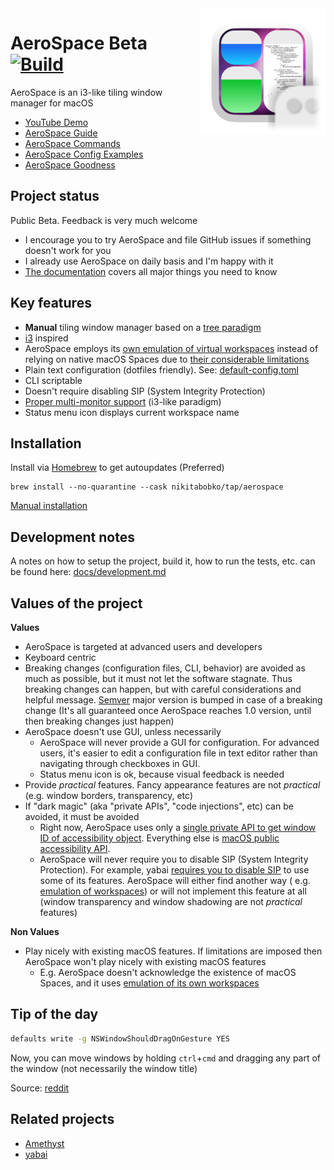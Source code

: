 <img src="./src/Assets.xcassets/AppIcon.appiconset/icon.png" width="40%" height="40%" align="right">

# AeroSpace Beta [![Build](https://github.com/nikitabobko/AeroSpace/actions/workflows/build.yml/badge.svg?branch=main)](https://github.com/nikitabobko/AeroSpace/actions/workflows/build.yml)

AeroSpace is an i3-like tiling window manager for macOS

- [YouTube Demo](https://www.youtube.com/watch?v=UOl7ErqWbrk)
- [AeroSpace Guide](https://nikitabobko.github.io/AeroSpace/guide.html)
- [AeroSpace Commands](https://nikitabobko.github.io/AeroSpace/commands.html)
- [AeroSpace Config Examples](https://nikitabobko.github.io/AeroSpace/config-examples.html)
- [AeroSpace Goodness](https://nikitabobko.github.io/AeroSpace/goodness.html)

## Project status

Public Beta. Feedback is very much welcome

- I encourage you to try AeroSpace and file GitHub issues if something doesn't work for you
- I already use AeroSpace on daily basis and I'm happy with it
- [The documentation](https://nikitabobko.github.io/AeroSpace/guide.html) covers all major things you need to know

## Key features

- **Manual** tiling window manager based on a [tree paradigm](https://nikitabobko.github.io/AeroSpace/guide.html#tree)
- [i3](https://i3wm.org/) inspired
- AeroSpace employs
  its [own emulation of virtual workspaces](https://nikitabobko.github.io/AeroSpace/guide.html#emulation-of-virtual-workspaces)
  instead of relying on native macOS Spaces due
  to [their considerable limitations](https://nikitabobko.github.io/AeroSpace/guide.html#emulation-of-virtual-workspaces)
- Plain text configuration (dotfiles friendly). See: [default-config.toml](https://nikitabobko.github.io/AeroSpace/config-examples.html#default-config)
- CLI scriptable
- Doesn't require disabling SIP (System Integrity Protection)
- [Proper multi-monitor support](https://nikitabobko.github.io/AeroSpace/guide.html#multiple-monitors) (i3-like paradigm)
- Status menu icon displays current workspace name

## Installation

Install via [Homebrew](https://brew.sh/) to get autoupdates (Preferred)
```
brew install --no-quarantine --cask nikitabobko/tap/aerospace
```

[Manual installation](./docs/manual-installation.md)

## Development notes

A notes on how to setup the project, build it, how to run the tests, etc. can be found here: [docs/development.md](docs/development.md)

## Values of the project

**Values**
- AeroSpace is targeted at advanced users and developers
- Keyboard centric
- Breaking changes (configuration files, CLI, behavior) are avoided as much as possible, but it must not let the software
  stagnate. Thus breaking changes can happen, but with careful considerations and helpful message. [Semver](https://semver.org/)
  major version is bumped in case of a breaking change (It's all guaranteed once AeroSpace reaches 1.0 version, until then
  breaking changes just happen)
- AeroSpace doesn't use GUI, unless necessarily
  - AeroSpace will never provide a GUI for configuration. For advanced users, it's easier to edit a configuration file in text
    editor rather than navigating through checkboxes in GUI.
  - Status menu icon is ok, because visual feedback is needed
- Provide _practical_ features. Fancy appearance features are not _practical_ (e.g. window borders, transparency, etc)
- If "dark magic" (aka "private APIs", "code injections", etc) can be avoided, it must be avoided
  - Right now, AeroSpace uses only a [single private API to get window ID of accessibility object](./src/Bridged-Header.h).
    Everything else is [macOS public accessibility
    API](https://developer.apple.com/documentation/applicationservices/axuielement_h).
  - AeroSpace will never require you to disable SIP (System Integrity Protection). For example, yabai [requires you to disable
    SIP](https://github.com/koekeishiya/yabai/issues/1863) to use some of its features. AeroSpace will either find another way
    ( e.g. [emulation of workspaces](https://nikitabobko.github.io/AeroSpace/guide.html#emulation-of-virtual-workspaces))
    or will not implement this feature at all (window transparency and window shadowing are not _practical_ features)

**Non Values**
- Play nicely with existing macOS features. If limitations are imposed then AeroSpace won't play nicely with existing macOS
  features
  - E.g. AeroSpace doesn't acknowledge the existence of macOS Spaces, and it uses [emulation of its own
    workspaces](https://nikitabobko.github.io/AeroSpace/guide.html#emulation-of-virtual-workspaces)

## Tip of the day

```bash
defaults write -g NSWindowShouldDragOnGesture YES
```

Now, you can move windows by holding `ctrl`+`cmd` and dragging any part of the window (not necessarily the window title)

Source: [reddit](https://www.reddit.com/r/MacOS/comments/k6hiwk/keyboard_modifier_to_simplify_click_drag_of/)

## Related projects
- [Amethyst](https://github.com/ianyh/Amethyst)
- [yabai](https://github.com/koekeishiya/yabai)
